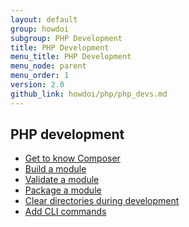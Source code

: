 ```yaml
---
layout: default
group: howdoi
subgroup: PHP Development
title: PHP Development
menu_title: PHP Development
menu_node: parent
menu_order: 1
version: 2.0
github_link: howdoi/php/php_devs.md
---
```


## PHP development
*	<a href="{{ site.gdeurl }}extension-dev-guide/build/composer-integration.html">Get to know Composer</a>
*	<a href="{{ site.gdeurl }}extension-dev-guide/build.html">Build a module</a>
*	<a href="{{ site.gdeurl }}extension-dev-guide/validate/validate.html">Validate a module</a>
*	<a href="{{ site.gdeurl }}extension-dev-guide/package/package_module.html">Package a module</a>
*	<a href="{{ site.gdeurl }}howdoi/php/php_clear-dirs.html">Clear directories during development</a>
*	<a href="{{ site.gdeurl }}extension-dev-guide/cli-cmds/cli-add.html">Add CLI commands</a>
